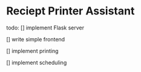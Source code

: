 # Reciept Printer Assistant

todo:
[] implement Flask server

[] write simple frontend

[] implement printing

[] implement scheduling
